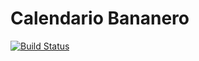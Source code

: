 # Calendario Bananero

[![Build Status](https://travis-ci.org/PinkFLoyd92/date_helper.svg?branch=master)](https://travis-ci.org/PinkFLoyd92/date_helper)
